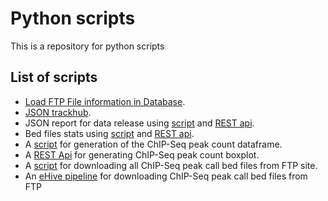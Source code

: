 # Python scripts

This is a repository for python scripts

## List of scripts
* [Load FTP File information in Database](scripts/load_ftp_files).
* [JSON trackhub](scripts/index_to_json_hub).
* JSON report for data release using [script](scripts/prepare_report/index_report/json_report) and [REST api](scripts/prepare_report/index_report/json_report_rest).
* Bed files stats using [script](scripts/prepare_report/bed_files_count_report/bed_report_script) and [REST api](scripts/prepare_report/bed_files_count_report/bed_report_rest_api).
* A [script](scripts/prepare_dataframe) for generation of the ChIP-Seq peak count dataframe.
* A [REST Api](scripts/plot_data/plot_bed_peak_for_group/) for generating ChIP-Seq peak count boxplot.
* A [script](scripts/load_ftp_bed_files_in_db) for downloading all ChIP-Seq peak call bed files from FTP site.
* An [eHive pipeline](/lib/Hive/PipeConfig/Get_FTP_bed_files) for downloading ChIP-Seq peak call bed files from FTP
